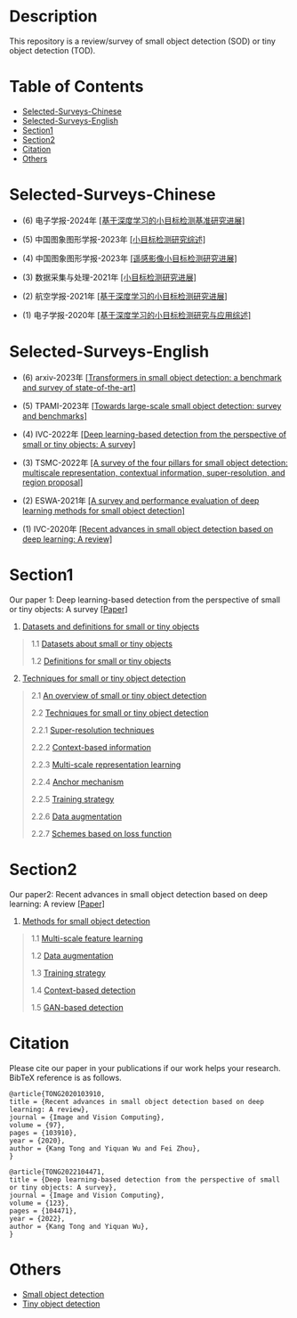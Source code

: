 # Description
This repository is a review/survey of small object detection (SOD) or tiny object detection (TOD).


# Table of Contents
* [Selected-Surveys-Chinese](#Selected-Surveys-Chinese)
* [Selected-Surveys-English](#Selected-Surveys-English)
* [Section1](#Section1)
* [Section2](#Section2)
* [Citation](#citation)
* [Others](#others)


# Selected-Surveys-Chinese
* (6) 电子学报-2024年 [[基于深度学习的小目标检测基准研究进展]]( https://kns.cnki.net/kcms2/article/abstract?v=axnrJTP8flwjV7ixbHe2t1Nx3wDFRBa3l51W7hfPQMDomJr8pOjW29W8heX_LJA8F4RUoj5WlO1A2KZDHBBmPrth103m2k6Sy1aCB-DKjj76sBC5Zkjs0AY4wv1SvR5hhyhVN2T7e4ioETV9MAWnJiaMI_PjWd0l&uniplatform=NZKPT&language=CHS)

* (5) 中国图象图形学报-2023年 [[小目标检测研究综述]]( https://kns.cnki.net/kcms2/article/abstract?v=vYzgd5_tBo9rvXUnC8mZwuP6sTPTqw1EreHHbtnucY03MTF-f_gDl2FopdFLkowpqhae8NvAPTMhK5PSfwfeRSIkuciEUz5q3g90xBquUQumPT6zPfB_Z3FiyRODGjVmPpKN5XJq-Ng=&uniplatform=NZKPT&language=CHS)

* (4) 中国图象图形学报-2023年 [[遥感影像小目标检测研究进展]]( https://kns.cnki.net/kcms2/article/abstract?v=vYzgd5_tBo_JNoE1uh7-RPPhn5mNZcHThbd5UbiAnSy2-xN8DznZ6fGYae99XkE6-jn-E9XZ5hlH7zk1_nT7n-5PmkgOCJK8k3cmw2XBQ4JuXX7pNIULfhsLZ86eEavtBb8K6r4v4VI=&uniplatform=NZKPT&language=CHS)

* (3) 数据采集与处理-2021年 [[小目标检测研究进展]]( https://kns.cnki.net/kcms2/article/abstract?v=vYzgd5_tBo8yXLqmzd9kLw3r3khh2YNTBnlreOCsVAkV3Oc6bajAkThbRpUEyYy35UqCo3YVfIqQ0H8l4BvUXORlKQPSL871iHn47z_hJ0w1GO68xBlDvU_A06QDvNYZ4JfCP8v_o3M=&uniplatform=NZKPT&language=CHS)

* (2) 航空学报-2021年 [[基于深度学习的小目标检测研究进展]]( https://kns.cnki.net/kcms2/article/abstract?v=vYzgd5_tBo8RTgUA3cBpkADgQciUxVz0Q3FLQVjh5leuUtdz4g9Oas6Z1oOihiPo9n1UVLKmnwwT6Y-TuTTox0547YHwijlaFltaDAN8Ll1ncXI5hUIZMVC38zro0ixekefhb6PXUY4=&uniplatform=NZKPT&language=CHS)

* (1) 电子学报-2020年 [[基于深度学习的小目标检测研究与应用综述]]( https://kns.cnki.net/kcms2/article/abstract?v=vYzgd5_tBo8_whF6s4dRd_wTeR6l3xNYLAsZWBLKBYSu6hEVrLY-g6CCdimsvHYElpzkvB1se8ftsUFpajC1wYsgEAE_Pja_MPLlINOIdlkJqjOUwiqQ63fgAyFwf2jFtLkfRgOK1n0=&uniplatform=NZKPT&language=CHS)



# Selected-Surveys-English
* (6) arxiv-2023年 [[Transformers in small object detection: a benchmark and survey of state-of-the-art]]( https://arxiv.org/abs/2309.04902)

* (5) TPAMI-2023年 [[Towards large-scale small object detection: survey and benchmarks]]( https://ieeexplore.ieee.org/document/10168277)

* (4) IVC-2022年 [[Deep learning-based detection from the perspective of small or tiny objects: A survey]]( https://doi.org/10.1016/j.imavis.2022.104471)

* (3) TSMC-2022年 [[A survey of the four pillars for small object detection: multiscale representation, contextual information, super-resolution, and region proposal]]( https://doi.org/10.1109/TSMC.2020.3005231)

* (2) ESWA-2021年 [[A survey and performance evaluation of deep learning methods for small object detection]]( https://doi.org/10.1016/j.eswa.2021.114602)

* (1) IVC-2020年 [[Recent advances in small object detection based on deep learning: A review]]( https://doi.org/10.1016/j.imavis.2020.103910)



# Section1
Our paper 1: Deep learning-based detection from the perspective of small or tiny objects: A survey [[Paper]](https://doi.org/10.1016/j.imavis.2022.104471)

1. [Datasets and definitions for small or tiny objects](#1) 
>1.1 [Datasets about small or tiny objects](#1.1) 
>
>1.2 [Definitions for small or tiny objects](#1.2)

2. [Techniques for small or tiny object detection](#2)  
>2.1 [An overview of small or tiny object detection](#2.1)
>
>2.2 [Techniques for small or tiny object detection](#2.2)
>
  >2.2.1 [Super-resolution techniques](#2.2.1)
  >
  >2.2.2 [Context-based information](#2.2.2)
  >
  >2.2.3 [Multi-scale representation learning](#2.2.3)
  >
  >2.2.4 [Anchor mechanism](#2.2.4)
  >
  >2.2.5 [Training strategy](#2.2.5)
  >
  >2.2.6 [Data augmentation](#2.2.6)
  >
  >2.2.7 [Schemes based on loss function](#2.2.7)
   

# Section2
Our paper2: Recent advances in small object detection based on deep learning: A review [[Paper]](https://doi.org/10.1016/j.imavis.2020.103910)

1. [Methods for small object detection](#1)   
>1.1 [Multi-scale feature learning](#1.1)
>
>1.2 [Data augmentation](#1.2)
>
>1.3 [Training strategy](#1.3)
>
>1.4 [Context-based detection](#1.4)
>
>1.5 [GAN-based detection](#1.5)



# Citation

Please cite our paper in your publications if our work helps your research. BibTeX reference is as follows.

``````````````````````````````
@article{TONG2020103910,
title = {Recent advances in small object detection based on deep learning: A review},
journal = {Image and Vision Computing},
volume = {97},
pages = {103910},
year = {2020},
author = {Kang Tong and Yiquan Wu and Fei Zhou},
}
``````````````````````````````

``````````````````````````````
@article{TONG2022104471,
title = {Deep learning-based detection from the perspective of small or tiny objects: A survey},
journal = {Image and Vision Computing},
volume = {123},
pages = {104471},
year = {2022},
author = {Kang Tong and Yiquan Wu},
}
``````````````````````````````



# Others
* [Small object detection](https://github.com/ispc-lab/SmallObjectDetectionList)
* [Tiny object detection](https://github.com/kuanhungchen/awesome-tiny-object-detection)
